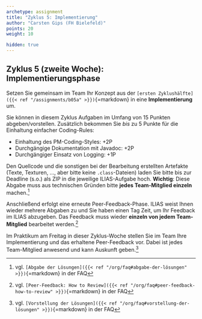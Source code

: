 ```yaml
---
archetype: assignment
title: "Zyklus 5: Implementierung"
author: "Carsten Gips (FH Bielefeld)"
points: 20
weight: 10

hidden: true
---
```



## Zyklus 5 (zweite Woche): Implementierungsphase

Setzen Sie gemeinsam im Team Ihr Konzept aus der
`[ersten Zyklushälfte]({{< ref "/assignments/b05a" >}})`{=markdown}
in eine **Implementierung** um.

Sie können in diesem Zyklus Aufgaben im Umfang von 15 Punkten abgeben/vorstellen.
Zusätzlich bekommen Sie _bis_ zu 5 Punkte für die Einhaltung einfacher Coding-Rules:

-   Einhaltung des PM-Coding-Styles: +2P
-   Durchgängige Dokumentation mit Javadoc: +2P
-   Durchgängiger Einsatz von Logging: +1P

Den Quellcode und die sonstigen bei der Bearbeitung erstellten Artefakte (Texte,
Texturen, ..., aber bitte keine `.class`-Dateien) laden Sie bitte bis zur Deadline
(s.o.) als ZIP in die jeweilige ILIAS-Aufgabe hoch. **Wichtig**: Diese Abgabe muss
aus technischen Gründen bitte **jedes Team-Mitglied einzeln** machen.[^2]

Anschließend erfolgt eine erneute Peer-Feedback-Phase. ILIAS weist Ihnen wieder
mehrere Abgaben zu und Sie haben einen Tag Zeit, um Ihr Feedback im ILIAS abzugeben.
Das Feedback muss wieder **einzeln von jedem Team-Mitglied** bearbeitet werden.[^3]

Im Praktikum am Freitag in dieser Zyklus-Woche stellen Sie im Team Ihre Implementierung
und das erhaltene Peer-Feedback vor. Dabei ist jedes Team-Mitglied anwesend und kann
Auskunft geben.[^4]


[^2]: vgl. `[Abgabe der Lösungen]({{< ref "/org/faq#abgabe-der-lösungen" >}})`{=markdown} in der FAQ
[^3]: vgl. `[Peer-Feedback: How to Review]({{< ref "/org/faq#peer-feedback-how-to-review" >}})`{=markdown} in der FAQ
[^4]: vgl. `[Vorstellung der Lösungen]({{< ref "/org/faq#vorstellung-der-lösungen" >}})`{=markdown} in der FAQ
